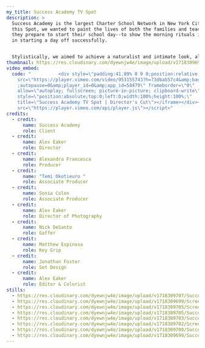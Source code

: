 ```yaml
---
my_title: Success Academy TV Spot
description: >
  Success Academy is the largest Charter School Network in New York City. With
  this Spot, we wanted to paint the lives of both the families and teachers as
  they prepare to start their school day--to show the morning rituals involved
  in starting a day off successfully. 


  Stylistically, we aimed to achieve a naturalist and intimate look, allowing the viewer to feel like they were part of the character's everyday journey. We shot the ad on anamorphic lenses, using real families and school locations.
thumbnail: https://res.cloudinary.com/dyewnjw4e/image/upload/v1718309696/Success_Academy_4_w0p8om.png
video_embed:
  code: "          <div style=\"padding:41.89% 0 0 0;position:relative;\"><iframe
    src=\"https://player.vimeo.com/video/953155743?h=73dbab57c4&amp;badge=0&amp\
    ;autopause=0&amp;player_id=0&amp;app_id=58479\" frameborder=\"0\"
    allow=\"autoplay; fullscreen; picture-in-picture; clipboard-write\"
    style=\"position:absolute;top:0;left:0;width:100%;height:100%;\"
    title=\"Success Academy TV Spot | Director's Cut\"></iframe></div><script
    src=\"https://player.vimeo.com/api/player.js\"></script>"
credits:
  - credit:
      name: Success Academy
      role: Client
  - credit:
      name: Alex Eaker
      role: Director
  - credit:
      name: Alexandra Francesca
      role: Producer
  - credit:
      name: "Temi Okotieuro "
      role: Associate Producer
  - credit:
      name: Sonia Colon
      role: Associate Producer
  - credit:
      name: Alex Eaker
      role: Director of Photography
  - credit:
      name: Nick DeSanto
      role: Gaffer
  - credit:
      name: Matthew Espinosa
      role: Key Grip
  - credit:
      name: Jonathan Foster
      role: Set Design
  - credit:
      name: Alex Eaker
      role: Editor & Colorist
stills:
  - https://res.cloudinary.com/dyewnjw4e/image/upload/v1718309707/Success_Academy_5_ew3z1p.png
  - https://res.cloudinary.com/dyewnjw4e/image/upload/v1718309699/Screenshot_2024-06-07_at_9.34.55_AM_cuqxda.png
  - https://res.cloudinary.com/dyewnjw4e/image/upload/v1718309705/Screenshot_2024-06-07_at_9.33.43_AM_xxgoip.png
  - https://res.cloudinary.com/dyewnjw4e/image/upload/v1718309705/Success_Academy_6_hogifa.png
  - https://res.cloudinary.com/dyewnjw4e/image/upload/v1718309703/Success_Academy_blb7pb.png
  - https://res.cloudinary.com/dyewnjw4e/image/upload/v1718309702/Screenshot_2024-06-07_at_9.33.06_AM_wkfh7q.png
  - https://res.cloudinary.com/dyewnjw4e/image/upload/v1718309700/Success_Academy_3_hao293.png
  - https://res.cloudinary.com/dyewnjw4e/image/upload/v1718309699/Success_Academy_2_pztm9t.png
---
```

